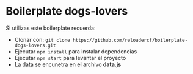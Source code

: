 # Boilerplate dogs-lovers

Si utilizas este boilerplate recuerda:

- Clonar con: ```git clone https://github.com/reloadercf/boilerplate-dogs-lovers.git```
- Ejecutar ```npm install``` para instalar dependencias
- Ejecutar ```npm start``` para levantar el proyecto
- La data se encunetra en el archivo __data.js__
